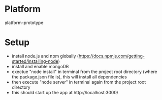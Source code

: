 # Platform
platform-prototype

# Setup
- install node.js and npm globally (https://docs.npmjs.com/getting-started/installing-node)
- install and enable mongoDB
- exectue "node install" in terminal from the project root directory (where the package.json file is), this will install all dependencies
- then execute "node server" in terminal again from the project root directory 
- this should start up the app at http://localhost:3000/
